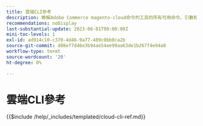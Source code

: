 ```yaml
---
title: 雲端CLI參考
description: 瞭解Adobe Commerce magento-cloud命令列工具的所有可用命令、引數和選項。
recommendations: noDisplay
last-substantial-update: 2023-06-01T00:00:00Z
mini-toc-levels: 1
exl-id: ad914c10-c370-4d46-9a77-409c0bb0ca2b
source-git-commit: d08ef7d46e3b94ae54ee99aa63de1b267f4e94a0
workflow-type: tm+mt
source-wordcount: '20'
ht-degree: 0%

---
```


# 雲端CLI參考

{{$include /help/_includes/templated/cloud-cli-ref.md}}

<!-- Last updated from includes: 2025-07-17 11:54:29 -->
